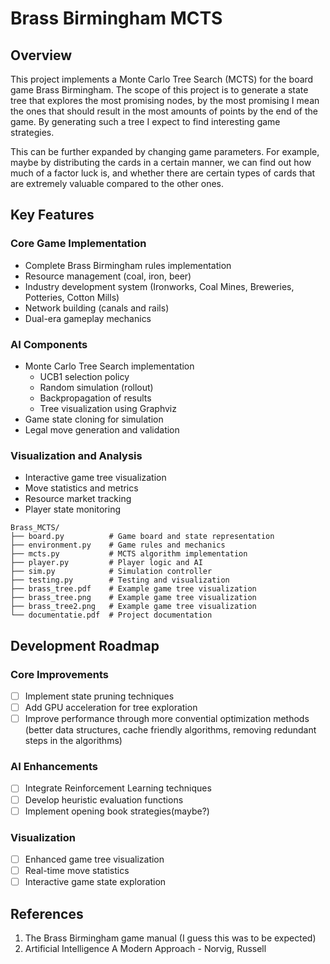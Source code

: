 # Brass Birmingham MCTS

## Overview
This project implements a Monte Carlo Tree Search (MCTS) for the board game Brass Birmingham.
The scope of this project is to generate a state tree that explores the most promising nodes, by the most promising I mean the ones that should result in the most amounts of points by the end of the game. By generating such a tree I expect to find interesting game strategies.


This can be further expanded by changing game parameters. For example, maybe by distributing the cards in a certain manner, we can find out how much of a factor luck is, and whether there are certain types of cards that are extremely valuable compared to the other ones.

## Key Features
### Core Game Implementation
- Complete Brass Birmingham rules implementation
- Resource management (coal, iron, beer)
- Industry development system (Ironworks, Coal Mines, Breweries, Potteries, Cotton Mills)
- Network building (canals and rails)
- Dual-era gameplay mechanics

### AI Components
- Monte Carlo Tree Search implementation
  - UCB1 selection policy
  - Random simulation (rollout)
  - Backpropagation of results
  - Tree visualization using Graphviz
- Game state cloning for simulation
- Legal move generation and validation

### Visualization and Analysis
- Interactive game tree visualization
- Move statistics and metrics
- Resource market tracking
- Player state monitoring

```
Brass_MCTS/
├── board.py          # Game board and state representation
├── environment.py    # Game rules and mechanics
├── mcts.py           # MCTS algorithm implementation
├── player.py         # Player logic and AI
├── sim.py            # Simulation controller
├── testing.py        # Testing and visualization
├── brass_tree.pdf    # Example game tree visualization
├── brass_tree.png    # Example game tree visualization
├── brass_tree2.png   # Example game tree visualization
└── documentatie.pdf  # Project documentation
```
## Development Roadmap

### Core Improvements
- [ ] Implement state pruning techniques
- [ ] Add GPU acceleration for tree exploration
- [ ] Improve performance through more convential optimization methods (better data structures, cache friendly algorithms, removing redundant steps in the algorithms)

### AI Enhancements
- [ ] Integrate Reinforcement Learning techniques
- [ ] Develop heuristic evaluation functions
- [ ] Implement opening book strategies(maybe?)

### Visualization
- [ ] Enhanced game tree visualization
- [ ] Real-time move statistics
- [ ] Interactive game state exploration

## References
1. The Brass Birmingham game manual (I guess this was to be expected)
2. Artificial Intelligence A Modern Approach - Norvig, Russell
